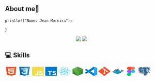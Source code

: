 
## About me👋     

    println!("Nome: Jean Moreira");

}

<div align="center">
  <img height="180em" src="https://github-readme-stats.vercel.app/api?username=jeanmoreiraa&show_icons=true&theme=dracula&include_all_commits=true&count_private=true"/>
  <img height="180em" src="https://github-readme-stats.vercel.app/api/top-langs/?username=jeanmoreiraa&layout=compact&langs_count=7&theme=dracula"/>
</div>



## 💻 Skills



<div style="display: inline_block">
  <img align="center" alt="html5" height="30" width="40" src="https://raw.githubusercontent.com/devicons/devicon/master/icons/html5/html5-original.svg" />
  <img align="center" alt="css" height="30" width="40" src="https://raw.githubusercontent.com/devicons/devicon/master/icons/css3/css3-original.svg" />
  <img align="center" alt="js" height="30" width="40" src="https://raw.githubusercontent.com/devicons/devicon/master/icons/javascript/javascript-plain.svg" />
  <img align="center" alt="ts" height="30" width="40" src="https://raw.githubusercontent.com/devicons/devicon/master/icons/typescript/typescript-plain.svg" />
  <img align="center" alt="react" height="30" width="40" src="https://raw.githubusercontent.com/devicons/devicon/master/icons/react/react-original.svg" />
  <img align="center" alt="nodejs" height="30" width="40" src="https://raw.githubusercontent.com/devicons/devicon/master/icons/nodejs/nodejs-original.svg" />
  <img align="center" alt="vscode" height="30" width="40" src="https://raw.githubusercontent.com/devicons/devicon/master/icons/vscode/vscode-original.svg" />
  <img align="center" alt="git" height="30" width="40" src="https://raw.githubusercontent.com/devicons/devicon/master/icons/git/git-original.svg" />
  <img align="center" alt="docker" height="30" width="40" src="https://raw.githubusercontent.com/devicons/devicon/master/icons/docker/docker-original.svg" />
  <img align="center" alt="figma" height="30" width="40" src="https://raw.githubusercontent.com/devicons/devicon/master/icons/figma/figma-original.svg" />
  <img align="center" alt="postgresql" height="30" width="40" src="https://raw.githubusercontent.com/devicons/devicon/master/icons/postgresql/postgresql-original.svg" />
</div>


</div><br/>
  







